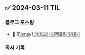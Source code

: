## ✅ 2024-03-11 TIL

### 블로그 포스팅

- 📝 [[Floney] 카테고리 리팩토링 일대기](https://sechoi.tistory.com/34)

### 독서 기록

